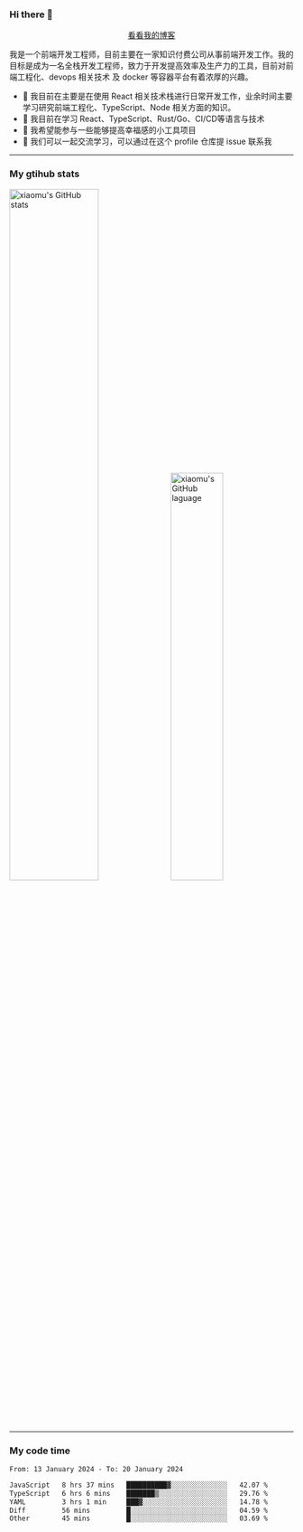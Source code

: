 ### Hi there 👋

<p align="center">
  <a href="https://blog.realjacket.fun">看看我的博客</a>
</p>

我是一个前端开发工程师，目前主要在一家知识付费公司从事前端开发工作。我的目标是成为一名全栈开发工程师，致力于开发提高效率及生产力的工具，目前对前端工程化、devops 相关技术 及 docker 等容器平台有着浓厚的兴趣。

- 🔭 我目前在主要是在使用 React 相关技术栈进行日常开发工作，业余时间主要学习研究前端工程化、TypeScript、Node 相关方面的知识。
- 🌱 我目前在学习 React、TypeScript、Rust/Go、CI/CD等语言与技术
- 👯 我希望能参与一些能够提高幸福感的小工具项目
- 💬 我们可以一起交流学习，可以通过在这个 profile 仓库提 issue 联系我

***

### My gtihub stats

<a><img src="https://github-readme-stats-git-masterrstaa-rickstaa.vercel.app/api?username=real-jacket&&show_icons=true" title="xiaomu's GitHub stats" alt="xiaomu's GitHub stats" style="width:56%;"/></a>
<a><img src="https://github-readme-stats-git-masterrstaa-rickstaa.vercel.app/api/top-langs/?username=real-jacket&layout=compact" title="xiaomu's GitHub laguage" alt="xiaomu's GitHub laguage" style="width:43%;"/><a/>

***

### My code time

<!--START_SECTION:waka-->

```txt
From: 13 January 2024 - To: 20 January 2024

JavaScript   8 hrs 37 mins   ██████████▓░░░░░░░░░░░░░░   42.07 %
TypeScript   6 hrs 6 mins    ███████▒░░░░░░░░░░░░░░░░░   29.76 %
YAML         3 hrs 1 min     ███▓░░░░░░░░░░░░░░░░░░░░░   14.78 %
Diff         56 mins         █░░░░░░░░░░░░░░░░░░░░░░░░   04.59 %
Other        45 mins         █░░░░░░░░░░░░░░░░░░░░░░░░   03.69 %
```

<!--END_SECTION:waka-->
